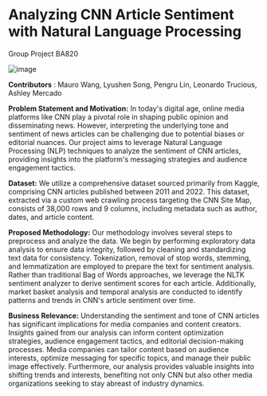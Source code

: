 # Analyzing CNN Article Sentiment with Natural Language Processing

Group Project BA820

![image](https://github.com/mwangcy/BA820/assets/143052952/cafafbd8-c5a2-4383-8d73-dd7d7bd40317)

**Contributors** : Mauro Wang, Lyushen Song, Pengru Lin, Leonardo Trucious, Ashley Mercado

**Problem Statement and Motivation:**
In today's digital age, online media platforms like CNN play a pivotal role in shaping public opinion and disseminating news. However, interpreting the underlying tone and sentiment of news articles can be challenging due to potential biases or editorial nuances. Our project aims to leverage Natural Language Processing (NLP) techniques to analyze the sentiment of CNN articles, providing insights into the platform's messaging strategies and audience engagement tactics.

**Dataset:**
We utilize a comprehensive dataset sourced primarily from Kaggle, comprising CNN articles published between 2011 and 2022. This dataset, extracted via a custom web crawling process targeting the CNN Site Map, consists of 38,000 rows and 9 columns, including metadata such as author, dates, and article content.

**Proposed Methodology:**
Our methodology involves several steps to preprocess and analyze the data. We begin by performing exploratory data analysis to ensure data integrity, followed by cleaning and standardizing text data for consistency. Tokenization, removal of stop words, stemming, and lemmatization are employed to prepare the text for sentiment analysis. Rather than traditional Bag of Words approaches, we leverage the NLTK sentiment analyzer to derive sentiment scores for each article. Additionally, market basket analysis and temporal analysis are conducted to identify patterns and trends in CNN's article sentiment over time.

**Business Relevance:**
Understanding the sentiment and tone of CNN articles has significant implications for media companies and content creators. Insights gained from our analysis can inform content optimization strategies, audience engagement tactics, and editorial decision-making processes. Media companies can tailor content based on audience interests, optimize messaging for specific topics, and manage their public image effectively. Furthermore, our analysis provides valuable insights into shifting trends and interests, benefiting not only CNN but also other media organizations seeking to stay abreast of industry dynamics.



